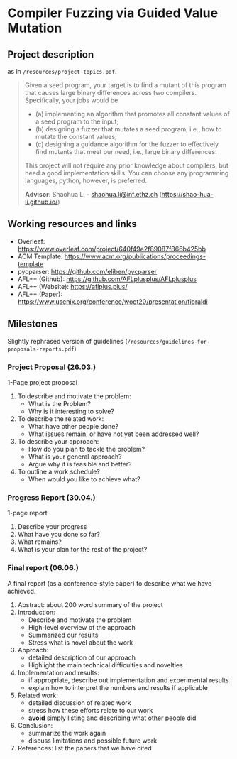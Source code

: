 # Compiler Fuzzing via Guided Value Mutation

## Project description 
as in `/resources/project-topics.pdf`.

> Given a seed program, your target is to find a mutant of this program that causes large binary differences across two compilers. Specifically, your jobs would be 
> - (a) implementing an algorithm that promotes all constant values of a seed program to the input; 
> - (b) designing a fuzzer that mutates a seed program, i.e., how to mutate the constant values; 
> - (c) designing a guidance algorithm for the fuzzer to effectively find mutants that meet our need, i.e., large binary differences.
>
>This project will not require any prior knowledge about compilers, but need a good implementation skills. You can choose any programming languages, python, however, is preferred.
>
> **Advisor**: Shaohua Li - shaohua.li@inf.ethz.ch (https://shao-hua-li.github.io/)


## Working resources and links

- Overleaf: https://www.overleaf.com/project/640f49e2f89087f866b425bb  
- ACM Template: https://www.acm.org/publications/proceedings-template
- pycparser: https://github.com/eliben/pycparser
- AFL++ (Github): https://github.com/AFLplusplus/AFLplusplus
- AFL++ (Website): https://aflplus.plus/
- AFL++ (Paper): https://www.usenix.org/conference/woot20/presentation/fioraldi




## Milestones
Slightly rephrased version of guidelines (`/resources/guidelines-for-proposals-reports.pdf`)

### Project Proposal (26.03.)
1-Page project proposal
1. To describe and motivate the problem:
    - What is the Problem?
    - Why is it interesting to solve?
2. To describe the related work:
    - What have other people done?
    - What issues remain, or have not yet been addressed well?
3. To describe your approach:
    - How do you plan to tackle the problem?
    - What is your general approach?
    - Argue why it is feasible and better?
4. To outline a work schedule?
    - When would you like to achieve what?

### Progress Report (30.04.)
1-page report
1. Describe your progress
2. What have you done so far?
3. What remains?
4. What is your plan for the rest of the project?

### Final report (06.06.)
A final report (as a conference-style paper) to describe what we have achieved.
1. Abstract: about 200 word summary of the project
2. Introduction:
    - Describe and motivate the problem
    - High-level overview of the approach
    - Summarized our results
    - Stress what is novel about the work
3. Approach:
    - detailed description of our approach
    - Highlight the main technical difficulties and novelties
4. Implementation and results:
    - if appropriate, describe out implementation and experimental results
    - explain how to interpret the numbers and results if applicable
5. Related work:
    - detailed discussion of related work
    - stress how these efforts relate to our work
    - **avoid** simply listing and describing what other people did
6. Conclusion:
    - summarize the work again
    - discuss limitations and possible future work
7. References: list the papers that we have cited


